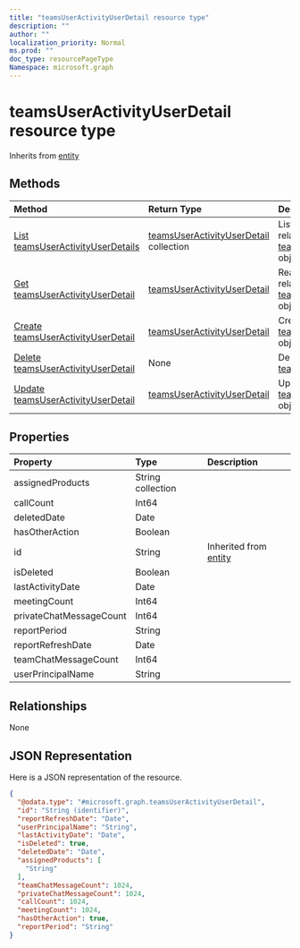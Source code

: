 ```yaml
---
title: "teamsUserActivityUserDetail resource type"
description: ""
author: ""
localization_priority: Normal
ms.prod: ""
doc_type: resourcePageType
Namespace: microsoft.graph
---
```



# teamsUserActivityUserDetail resource type




Inherits from [entity](../resources/entity.md)

## Methods
|Method|Return Type|Description|
|:---|:---|:---|
|[List teamsUserActivityUserDetails](../api/teamsuseractivityuserdetail-list.md)|[teamsUserActivityUserDetail](../resources/teamsUserActivityUserDetail.md) collection|List properties and relationships of the [teamsUserActivityUserDetail](../resources/teamsuseractivityuserdetail.md) objects.|
|[Get teamsUserActivityUserDetail](../api/teamsuseractivityuserdetail-get.md)|[teamsUserActivityUserDetail](../resources/teamsUserActivityUserDetail.md)|Read properties and relationships of the [teamsUserActivityUserDetail](../resources/teamsuseractivityuserdetail.md) object.|
|[Create teamsUserActivityUserDetail](../api/teamsuseractivityuserdetail-create.md)|[teamsUserActivityUserDetail](../resources/teamsUserActivityUserDetail.md)|Create a new [teamsUserActivityUserDetail](../resources/teamsuseractivityuserdetail.md) object.|
|[Delete teamsUserActivityUserDetail](../api/teamsuseractivityuserdetail-delete.md)|None|Deletes a [teamsUserActivityUserDetail](../resources/teamsuseractivityuserdetail.md).|
|[Update teamsUserActivityUserDetail](../api/teamsuseractivityuserdetail-update.md)|[teamsUserActivityUserDetail](../resources/teamsUserActivityUserDetail.md)|Update the properties of a [teamsUserActivityUserDetail](../resources/teamsuseractivityuserdetail.md) object.|

## Properties
|Property|Type|Description|
|:---|:---|:---|
|assignedProducts|String collection||
|callCount|Int64||
|deletedDate|Date||
|hasOtherAction|Boolean||
|id|String| Inherited from [entity](../resources/entity.md)|
|isDeleted|Boolean||
|lastActivityDate|Date||
|meetingCount|Int64||
|privateChatMessageCount|Int64||
|reportPeriod|String||
|reportRefreshDate|Date||
|teamChatMessageCount|Int64||
|userPrincipalName|String||

## Relationships
None

## JSON Representation
Here is a JSON representation of the resource.
<!-- {
  "blockType": "resource",
  "keyProperty": "id",
  "@odata.type": "microsoft.graph.teamsUserActivityUserDetail",
  "baseType": "microsoft.graph.entity",
  "openType": false
}
-->
``` json
{
  "@odata.type": "#microsoft.graph.teamsUserActivityUserDetail",
  "id": "String (identifier)",
  "reportRefreshDate": "Date",
  "userPrincipalName": "String",
  "lastActivityDate": "Date",
  "isDeleted": true,
  "deletedDate": "Date",
  "assignedProducts": [
    "String"
  ],
  "teamChatMessageCount": 1024,
  "privateChatMessageCount": 1024,
  "callCount": 1024,
  "meetingCount": 1024,
  "hasOtherAction": true,
  "reportPeriod": "String"
}
```

